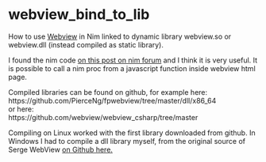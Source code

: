 # webview_bind_to_lib
How to use <a href="https://github.com/webview/webview">Webview</a> in Nim linked to dynamic library webview.so or webview.dll (instead compiled as static library).

<p>I found the nim code <a href="https://forum.nim-lang.org/t/10301#68798">on this post on nim forum</a> and
I think it is very useful. It is possible to call a nim proc from a javascript function inside webview html page.</p>
<p>
  
</p>Compiled libraries can be found on github, for example here:<br/>
https://github.com/PierceNg/fpwebview/tree/master/dll/x86_64<br/>
or here:<br/>
https://github.com/webview/webview_csharp/tree/master</p>
Compiling on Linux worked with the first library downloaded from github. In Windows I had to compile a dll library myself, from the original source of Serge WebView <a href="https://github.com/webview/webview"> on Github here.</a>
